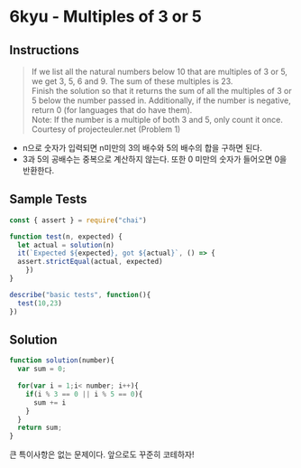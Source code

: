 # 6kyu - Multiples of 3 or 5

## Instructions

> If we list all the natural numbers below 10 that are multiples of 3 or 5, we get 3, 5, 6 and 9. The sum of these multiples is 23.  
> Finish the solution so that it returns the sum of all the multiples of 3 or 5 below the number passed in. Additionally, if the number is negative, return 0 (for languages that do have them).  
> Note: If the number is a multiple of both 3 and 5, only count it once.  
> Courtesy of projecteuler.net (Problem 1)

- n으로 숫자가 입력되면 n미만의 3의 배수와 5의 배수의 합을 구하면 된다.
- 3과 5의 공배수는 중복으로 계산하지 않는다. 또한 0 미만의 숫자가 들어오면 0을 반환한다.

## Sample Tests

```js
const { assert } = require("chai")

function test(n, expected) {
  let actual = solution(n)
  it(`Expected ${expected}, got ${actual}`, () => {  
  assert.strictEqual(actual, expected)
    })
}

describe("basic tests", function(){
  test(10,23)
})
```

## Solution

```js
function solution(number){
  var sum = 0;
  
  for(var i = 1;i< number; i++){
    if(i % 3 == 0 || i % 5 == 0){
      sum += i
    }
  }
  return sum;
}
```

큰 특이사항은 없는 문제이다. 앞으로도 꾸준히 코테하자!